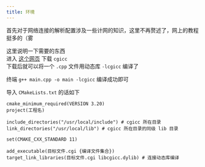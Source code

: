 ```yaml
---
title: 环境
---
```


首先对于网络连接的解析配置涉及一些计网的知识，这里不再赘述了，网上的教程挺多的（雾    

这里说明一下需要的东西  
进入 [这个网页](https://www.gnu.org/software/cgicc/) 下载 `cgicc`  
下载后就可以将一个 `.cpp` 文件用动态库 `-lcgicc` 编译了  
  
终端 `g++ main.cpp -o main -lcgicc` 编译成功即可  
  
导入 `CMakeLists.txt` 的话如下  
 
```t
cmake_minimum_required(VERSION 3.20)
project(工程名)

include_directories("/usr/local/include") # cgicc 所在目录
link_directories("/usr/local/lib") # cgicc 所在目录的同级 lib 目录

set(CMAKE_CXX_STANDARD 11)

add_executable(目标文件.cgi {编译文件集合})
target_link_libraries(目标文件.cgi libcgicc.dylib) # 连接动态库编译
```